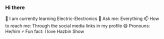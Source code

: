 ### Hi there 

 🌱 I am currently learning Electric-Electronics 
 💬 Ask me: Everything
 📫 How to reach me: Through the social media links in my profile
 😄 Pronouns: He/him
 ⚡ Fun fact: I love Hazbin Show
